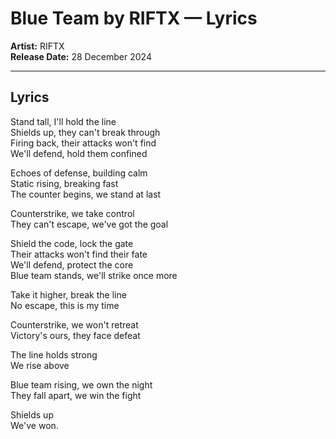 # Blue Team by RIFTX — Lyrics

**Artist:** RIFTX  
**Release Date:** 28 December 2024

---

## Lyrics
Stand tall, I'll hold the line  
Shields up, they can't break through  
Firing back, their attacks won't find  
We'll defend, hold them confined  

Echoes of defense, building calm  
Static rising, breaking fast  
The counter begins, we stand at last  

Counterstrike, we take control  
They can't escape, we've got the goal  

Shield the code, lock the gate  
Their attacks won't find their fate  
We'll defend, protect the core  
Blue team stands, we'll strike once more  

Take it higher, break the line  
No escape, this is my time  

Counterstrike, we won't retreat  
Victory's ours, they face defeat  

The line holds strong  
We rise above  

Blue team rising, we own the night  
They fall apart, we win the fight  

Shields up  
We've won.

